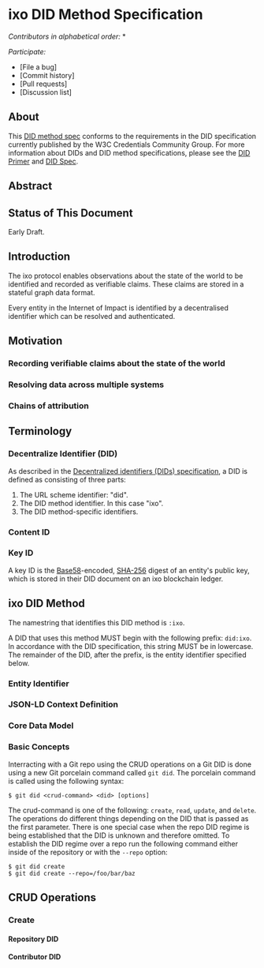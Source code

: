 # ixo DID Method Specification

*Contributors in alphabetical order:*
* 

*Participate:*
* [File a bug]
* [Commit history]
* [Pull requests]
* [Discussion list]

## About
This [DID method spec](https://w3c-ccg.github.io/did-spec/#specific-did-method-schemes)
conforms to the requirements in the DID specification currently published by
the W3C Credentials Community Group. For more information about DIDs and DID
method specifications, please see the [DID Primer](http://bit.ly/2RX0xm2) and
[DID Spec](https://w3c-ccg.github.io/did-spec/).

## Abstract 


## Status of This Document
Early Draft.



## Introduction

The ixo protocol enables observations about the state of the world to be identified and recorded as verifiable claims. 
These claims are stored in a stateful graph data format. 

Every entity in the Internet of Impact is identified by a decentralised identifier which can be resolved and authenticated.

## Motivation

### Recording verifiable claims about the state of the world

### Resolving data across multiple systems

### Chains of attribution


## Terminology

### Decentralize Identifier (DID)

As described in the [Decentralized identifiers (DIDs)
specification](https://w3c-ccg.github.io/did-spec/), a DID is defined as
consisting of three parts:

1. The URL scheme identifier: "did".
2. The DID method identifier. In this case "ixo".
3. The DID method-specific identifiers.

### Content ID


### Key ID

A key ID is the [Base58](https://en.wikipedia.org/wiki/Base58)-encoded,
[SHA-256](https://en.wikipedia.org/wiki/SHA-2) digest of an entity's
public key, which is stored in their DID document on an ixo blockchain ledger.

## ixo DID Method

The namestring that identifies this DID method is `:ixo`.

A DID that uses this method MUST begin with the following prefix: `did:ixo`.
In accordance with the DID specification, this string MUST be in lowercase. The remainder of
the DID, after the prefix, is the entity identifier specified below.

### Entity Identifier


### JSON-LD Context Definition

### Core Data Model

### Basic Concepts

Interracting with a Git repo using the CRUD operations on a Git DID is done
using a new Git porcelain command called `git did`. The porcelain command is
called using the following syntax:

```
$ git did <crud-command> <did> [options]
```

The crud-command is one of the following: `create`, `read`, `update`, and
`delete`. The operations do different things depending on the DID that is
passed as the first parameter. There is one special case when the repo DID
regime is being established that the DID is unknown and therefore omitted. To
establish the DID regime over a repo run the following command either inside of
the repository or with the `--repo` option:

```
$ git did create
$ git did create --repo=/foo/bar/baz
```

## CRUD Operations

### Create 

#### Repository DID


#### Contributor DID
